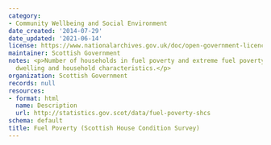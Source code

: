 ```yaml
---
category:
- Community Wellbeing and Social Environment
date_created: '2014-07-29'
date_updated: '2021-06-14'
license: https://www.nationalarchives.gov.uk/doc/open-government-licence/version/3/
maintainer: Scottish Government
notes: <p>Number of households in fuel poverty and extreme fuel poverty by selected
  dwelling and household characteristics.</p>
organization: Scottish Government
records: null
resources:
- format: html
  name: Description
  url: http://statistics.gov.scot/data/fuel-poverty-shcs
schema: default
title: Fuel Poverty (Scottish House Condition Survey)
---
```


